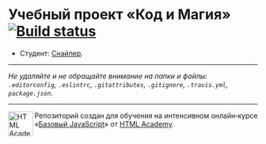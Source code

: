 # Учебный проект «Код и Магия» [![Build status][travis-image]][travis-url]

* Студент: [Снайпер](https://up.htmlacademy.ru/javascript/12/user/432537).

---

_Не удаляйте и не обращайте внимание на папки и файлы:_<br>
_`.editorconfig`, `.eslintrc`, `.gitattributes`, `.gitignore`, `.travis.yml`, `package.json`._

---

<a href="https://htmlacademy.ru/intensive/javascript"><img align="left" width="50" height="50" title="HTML Academy" src="https://up.htmlacademy.ru/static/img/intensive/javascript/logo-for-github.svg"></a>

Репозиторий создан для обучения на интенсивном онлайн‑курсе «[Базовый JavaScript](https://htmlacademy.ru/intensive/javascript)» от [HTML Academy](https://htmlacademy.ru).

[travis-image]: https://travis-ci.org/htmlacademy-javascript/432537-code-and-magick.svg?branch=master
[travis-url]: https://travis-ci.org/htmlacademy-javascript/432537-code-and-magick
